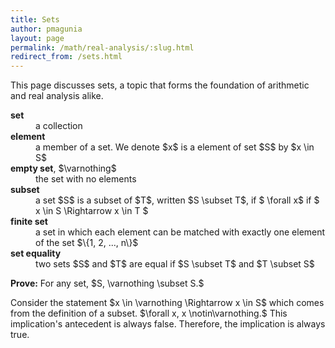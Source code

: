 ```yaml
---
title: Sets
author: pmagunia
layout: page
permalink: /math/real-analysis/:slug.html
redirect_from: /sets.html
---
```


<p>This page discusses sets, a topic that forms the foundation of arithmetic and real analysis alike.</p>
<dl>
<dt><strong>set</strong>
<dd>a collection
<dt><strong>element</strong>
<dd>a member of a set. We denote $x$ is a element of set $S$ by $x \in S$
<dt><strong>empty set</strong>, $\varnothing$
<dd>the set with no elements
<dt><strong>subset</strong>
<dd>a set $S$ is a subset of $T$, written $S \subset T$, if $ \forall x$ if $ x \in S \Rightarrow
x \in T $
<dt><strong>finite set</strong>
<dd>a set in which each element can be matched with exactly one element of the set $\{1, 2, ..., n\}$
<dt><strong>set equality</strong>
<dd>two sets $S$ and $T$ are equal if $S \subset T$ and $T \subset S$
</dl>
<p><strong>Prove:</strong> For any set, $S, \varnothing \subset S.$</p> 
<p>Consider the statement $x \in \varnothing \Rightarrow x \in S$ which comes from the definition of a subset. $\forall x, x \notin\varnothing.$ This implication's antecedent is always false. Therefore, the implication is always true.</p>
